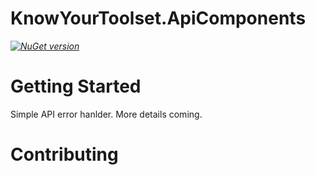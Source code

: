 # KnowYourToolset.ApiComponents
_[![NuGet version](https://img.shields.io/nuget/v/KnowYourToolset.ApiComponents.svg?style=flat&label=nuget%3A%20KnowYourToolset.ApiComponents)](https://www.nuget.org/packages/KnowYourToolset.ApiComponents)_

# Getting Started

Simple API error hanlder.  More details coming.


# Contributing


